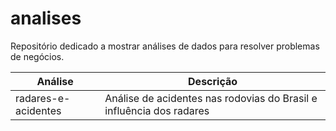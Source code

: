 # analises
Repositório dedicado a mostrar análises de dados para resolver problemas de negócios.

| Análise | Descrição |
| -------- | -------- |
| radares-e-acidentes | Análise de acidentes nas rodovias do Brasil e influência dos radares |

